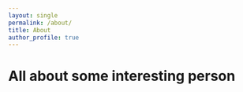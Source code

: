 ```yaml
---
layout: single
permalink: /about/
title: About
author_profile: true
---
```


# All about some interesting person 
